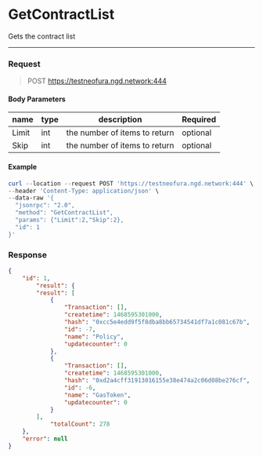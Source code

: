 # GetContractList
Gets the contract list
<hr>

### Request

> POST https://testneofura.ngd.network:444

#### Body Parameters
|    name    | type | description | Required |
| ---------- | --- |    ------    | ----|
| Limit    | int|  the number of items to return| optional|
| Skip    | int|  the number of items to return| optional |


#### Example
``` powershell
curl --location --request POST 'https://testneofura.ngd.network:444' \
--header 'Content-Type: application/json' \
--data-raw '{
  "jsonrpc": "2.0",
  "method": "GetContractList",
  "params": {"Limit":2,"Skip":2},
  "id": 1
}'
```
### Response
```json
{
    "id": 1,
        "result": {
        "result": [
            {
                "Transaction": [],
                "createtime": 1468595301000,
                "hash": "0xcc5e4edd9f5f8dba8bb65734541df7a1c081c67b",
                "id": -7,
                "name": "Policy",
                "updatecounter": 0
            },
            {
                "Transaction": [],
                "createtime": 1468595301000,
                "hash": "0xd2a4cff31913016155e38e474a2c06d08be276cf",
                "id": -6,
                "name": "GasToken",
                "updatecounter": 0
            }
        ],
            "totalCount": 278
    },
    "error": null
}
```
